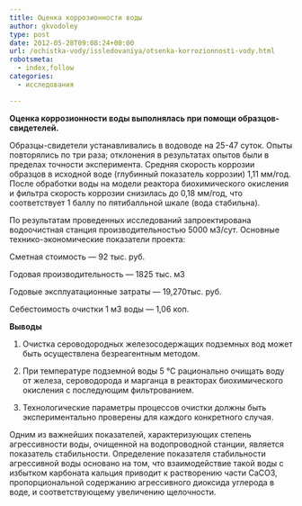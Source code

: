 ```yaml
---
title: Оценка коррозионности воды
author: gkvodoley
type: post
date: 2012-05-28T09:08:24+00:00
url: /ochistka-vody/issledovaniya/otsenka-korrozionnosti-vody.html
robotsmeta:
  - index,follow
categories:
  - исследования

---
```

**Оценка коррозионности воды выполнялась при помощи образцов-свидетелей.**
  
Образцы-свидетели устанавливались в водоводе на 25-47 суток. Опыты повторялись по три раза; отклонения в результатах опытов были в пределах точности эксперимента. Средняя скорость коррозии образцов в исходной воде (глубинный показатель коррозии) 1,11 мм/год. После обработки воды на модели реактора биохимического окисления и фильтра скорость коррозии снизилась до 0,18 мм/год, что соответствует 1 баллу по пятибалльной шкале (вода стабильна).
  
По результатам проведенных исследований запроектирована водоочистная станция производительностью 5000 м3/сут. Основные технико-экономические показатели проекта:
  
Сметная стоимость &#8212; 92 тыс. руб.
  
Годовая производительность &#8212; 1825 тыс. м3
  
Годовые эксплуатационные затраты &#8212; 19,270тыс. руб.
  
Себестоимость очистки 1 м3 воды &#8212; 1,06 коп.
  
**Выводы**
  
1. Очистка сероводородных железосодержащих подземных вод может быть осуществлена безреагентным методом.
  
2. При температуре подземной воды 5 °С рационально очищать воду от железа, сероводорода и марганца в реакторах биохимического окисления с последующим фильтрованием.
  
3. Технологические параметры процессов очистки должны быть экспериментально проверены для каждого конкретного случая.
  
Одним из важнейших показателей, характеризующих степень агрессивности воды, очищенной на водопроводной станции, является показатель стабильности. Определение показателя стабильности агрессивной воды основано на том, что взаимодействие такой воды с избытком карбоната кальция приводит к растворению части СаСО3, пропорциональной содержанию агрессивного диоксида углерода в воде, и соответствующему увеличению щелочности.